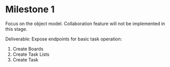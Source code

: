 # Milestone 1

Focus on the object model. Collaboration feature will not be implemented in this stage.

Deliverable: Expose endpoints for basic task operation:

1. Create Boards
2. Create Task Lists
3. Create Task